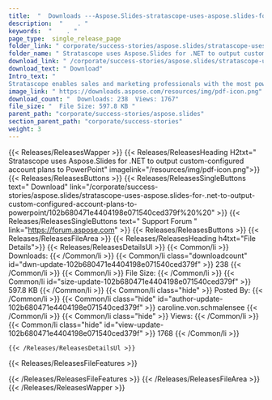 ```yaml
---
title:  "  Downloads ---Aspose.Slides-stratascope-uses-aspose.slides-for-.net-to-output-custom-configured-account-plans-to-powerpoint . " 
description:  "    . " 
keywords:  "    . " 
page_type:  single_release_page
folder_link: " corporate/success-stories/aspose.slides/stratascope-uses-aspose.slides-for-.net-to-output-custom-configured-account-plans-to-powerpoint/"
folder_name: " Stratascope uses Aspose.Slides for .NET to output custom-configured account plans to PowerPoint"
download_link: " /corporate/success-stories/aspose.slides/stratascope-uses-aspose.slides-for-.net-to-output-custom-configured-account-plans-to-powerpoint/102b680471e4404198e071540ced379f"
download_text: " Download"
Intro_text: " 
Stratascope enables sales and marketing professionals with the most powerful i..."
image_link: " https://downloads.aspose.com/resources/img/pdf-icon.png"
download_count: "  Downloads: 238  Views: 1767"
file_size: "  File Size: 597.8 KB "
parent_path: "corporate/success-stories/aspose.slides"
section_parent_path: "corporate/success-stories"
weight: 3 
---
```


{{< Releases/ReleasesWapper >}}
  {{< Releases/ReleasesHeading H2txt=" Stratascope uses Aspose.Slides for .NET to output custom-configured account plans to PowerPoint" imagelink="/resources/img/pdf-icon.png">}}
  {{< Releases/ReleasesButtons >}}
    {{< Releases/ReleasesSingleButtons text=" Download" link="/corporate/success-stories/aspose.slides/stratascope-uses-aspose.slides-for-.net-to-output-custom-configured-account-plans-to-powerpoint/102b680471e4404198e071540ced379f%20%20" >}}
    {{< Releases/ReleasesSingleButtons text=" Support Forum " link="https://forum.aspose.com" >}}
  {{< Releases/ReleasesButtons >}}
  {{< Releases/ReleasesFileArea >}}
    {{< Releases/ReleasesHeading h4txt="File Details">}}
    {{< Releases/ReleasesDetailsUl >}}
            {{< Common/li  >}} Downloads: {{< /Common/li >}} 
      {{< Common/li class="downloadcount" id="dwn-update-102b680471e4404198e071540ced379f" >}} 238 {{< /Common/li >}} 
      {{< Common/li  >}} File Size: {{< /Common/li >}} 
      {{< Common/li id="size-update-102b680471e4404198e071540ced379f" >}} 597.8 KB {{< /Common/li >}} 
      {{< Common/li  class="hide" >}} Posted By: {{< /Common/li >}} 
      {{< Common/li class="hide" id="author-update-102b680471e4404198e071540ced379f" >}} caroline.von.schmalensee {{< /Common/li >}} 
      {{< Common/li class="hide"  >}} Views: {{< /Common/li >}} 
      {{< Common/li class="hide" id="view-update-102b680471e4404198e071540ced379f" >}} 1768 {{< /Common/li >}} 

    {{< /Releases/ReleasesDetailsUl >}}

  {{< Releases/ReleasesFileFeatures >}}
      
  {{< /Releases/ReleasesFileFeatures >}}
 {{< /Releases/ReleasesFileArea >}}
{{< /Releases/ReleasesWapper >}}


